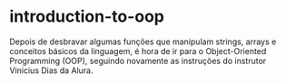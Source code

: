# introduction-to-oop
Depois de desbravar algumas funções que manipulam strings, arrays e conceitos básicos da linguagem, é hora de ir para o Object-Oriented Programming (OOP), seguindo novamente as instruções do instrutor Vinicius Dias da Alura.
